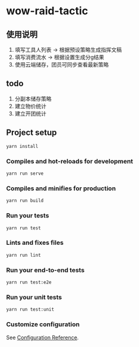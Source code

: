 # wow-raid-tactic
## 使用说明
1. 填写工具人列表 -> 根据预设策略生成指挥文稿
2. 填写消费流水 -> 根据设置生成分g结果
3. 使用云端储存，团员可同步查看最新策略

## todo
1. 分副本储存策略
2. 建立物价统计
3. 建立开团统计

## Project setup
```
yarn install
```

### Compiles and hot-reloads for development
```
yarn run serve
```

### Compiles and minifies for production
```
yarn run build
```

### Run your tests
```
yarn run test
```

### Lints and fixes files
```
yarn run lint
```

### Run your end-to-end tests
```
yarn run test:e2e
```

### Run your unit tests
```
yarn run test:unit
```

### Customize configuration
See [Configuration Reference](https://cli.vuejs.org/config/).
